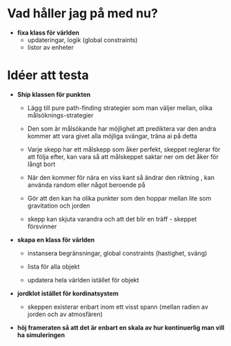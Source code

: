 # Vad håller jag på med nu?
* __fixa klass för världen__
    * updateringar, logik (global constraints)
    * listor av enheter


# Idéer att testa

* __Ship klassen för punkten__
    * Lägg till pure path-finding strategier som man väljer mellan, olika målsöknings-strategier

    * Den som är målsökande har möjlighet att prediktera var den andra kommer att vara givet alla möjliga svängar, träna ai på detta

    * Varje skepp har ett målskepp som åker perfekt, skeppet reglerar för att följa efter, kan vara så att målskeppet saktar ner om det åker för långt bort
    
    * När den kommer för nära en viss kant så ändrar den riktning , kan använda random eller något beroende på

    * Gör att den kan ha olika punkter som den hoppar mellan lite som gravitation och jorden

    * skepp kan skjuta varandra och att det blir en träff - skeppet försvinner

* __skapa en klass för världen__
    
    * instansera begränsningar, global constraints (hastighet, sväng)

    * lista för alla objekt
    
    * updatera hela världen istället för objekt

* __jordklot istället för kordinatsystem__

    * skeppen existerar enbart inom ett visst spann (mellan radien av jorden och av atmosfären)

* __höj frameraten så att det är enbart en skala av hur kontinuerlig man vill ha simuleringen__


